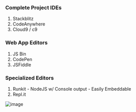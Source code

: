 
### Complete Project IDEs

1. Stackblitz
1. CodeAnywhere
1. Cloud9 / c9

### Web App Editors

1. JS Bin
1. CodePen
1. JSFiddle

### Specialized Editors

1. Runkit - NodeJS w/ Console output - Easily Embeddable
1. Repl.it


![image](https://user-images.githubusercontent.com/397632/35764037-efc0b258-0875-11e8-9291-c17f05ccce66.png)

